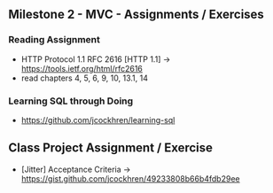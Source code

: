 ## Milestone 2 - MVC - Assignments / Exercises

### Reading Assignment
*  HTTP Protocol 1.1 RFC 2616 [HTTP 1.1] -> https://tools.ietf.org/html/rfc2616
  * read chapters 4, 5, 6, 9, 10, 13.1, 14

### Learning SQL through Doing  
* https://github.com/jcockhren/learning-sql

## Class Project Assignment / Exercise
* [Jitter] Acceptance Criteria -> https://gist.github.com/jcockhren/49233808b66b4fdb29ee
